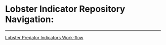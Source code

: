 # Lobster Indicator Repository Navigation:
---
[Lobster Predator Indicators Work-flow](adamkemberling.github.io/lobstah_indicators/R/lobster_indicators_workflow.html)